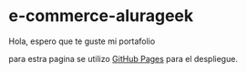 # e-commerce-alurageek
Hola, espero que te guste mi portafolio

para estra pagina se utilizo [GitHub Pages](https://daveoval.github.io/Portafolio/) para el despliegue.




